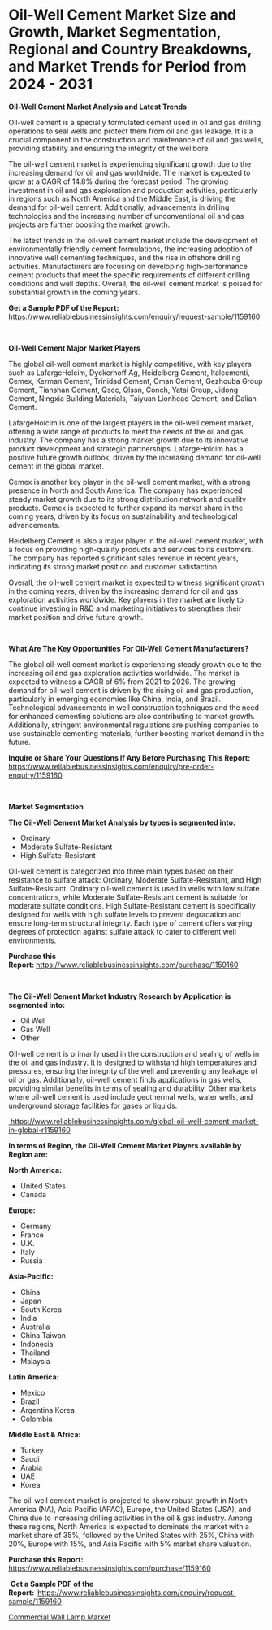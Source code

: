 <p><h1>Oil-Well Cement Market Size and Growth, Market Segmentation, Regional and Country Breakdowns, and Market Trends for Period from 2024 -  2031</h1></p><p><strong>Oil-Well Cement Market Analysis and Latest Trends</strong></p>
<p><p>Oil-well cement is a specially formulated cement used in oil and gas drilling operations to seal wells and protect them from oil and gas leakage. It is a crucial component in the construction and maintenance of oil and gas wells, providing stability and ensuring the integrity of the wellbore.</p><p>The oil-well cement market is experiencing significant growth due to the increasing demand for oil and gas worldwide. The market is expected to grow at a CAGR of 14.8% during the forecast period. The growing investment in oil and gas exploration and production activities, particularly in regions such as North America and the Middle East, is driving the demand for oil-well cement. Additionally, advancements in drilling technologies and the increasing number of unconventional oil and gas projects are further boosting the market growth.</p><p>The latest trends in the oil-well cement market include the development of environmentally friendly cement formulations, the increasing adoption of innovative well cementing techniques, and the rise in offshore drilling activities. Manufacturers are focusing on developing high-performance cement products that meet the specific requirements of different drilling conditions and well depths. Overall, the oil-well cement market is poised for substantial growth in the coming years.</p></p>
<p><strong>Get a Sample PDF of the Report:&nbsp;</strong> <a href="https://www.reliablebusinessinsights.com/enquiry/request-sample/1159160">https://www.reliablebusinessinsights.com/enquiry/request-sample/1159160</a></p>
<p>&nbsp;</p>
<p><strong>Oil-Well Cement Major Market Players</strong></p>
<p><p>The global oil-well cement market is highly competitive, with key players such as LafargeHolcim, Dyckerhoff Ag, Heidelberg Cement, Italcementi, Cemex, Kerman Cement, Trinidad Cement, Oman Cement, Gezhouba Group Cement, Tianshan Cement, Qscc, Qlssn, Conch, Yatai Group, Jidong Cement, Ningxia Building Materials, Taiyuan Lionhead Cement, and Dalian Cement. </p><p>LafargeHolcim is one of the largest players in the oil-well cement market, offering a wide range of products to meet the needs of the oil and gas industry. The company has a strong market growth due to its innovative product development and strategic partnerships. LafargeHolcim has a positive future growth outlook, driven by the increasing demand for oil-well cement in the global market.</p><p>Cemex is another key player in the oil-well cement market, with a strong presence in North and South America. The company has experienced steady market growth due to its strong distribution network and quality products. Cemex is expected to further expand its market share in the coming years, driven by its focus on sustainability and technological advancements.</p><p>Heidelberg Cement is also a major player in the oil-well cement market, with a focus on providing high-quality products and services to its customers. The company has reported significant sales revenue in recent years, indicating its strong market position and customer satisfaction.</p><p>Overall, the oil-well cement market is expected to witness significant growth in the coming years, driven by the increasing demand for oil and gas exploration activities worldwide. Key players in the market are likely to continue investing in R&D and marketing initiatives to strengthen their market position and drive future growth.</p></p>
<p>&nbsp;</p>
<p><strong>What Are The Key Opportunities For Oil-Well Cement Manufacturers?</strong></p>
<p><p>The global oil-well cement market is experiencing steady growth due to the increasing oil and gas exploration activities worldwide. The market is expected to witness a CAGR of 6% from 2021 to 2026. The growing demand for oil-well cement is driven by the rising oil and gas production, particularly in emerging economies like China, India, and Brazil. Technological advancements in well construction techniques and the need for enhanced cementing solutions are also contributing to market growth. Additionally, stringent environmental regulations are pushing companies to use sustainable cementing materials, further boosting market demand in the future.</p></p>
<p><strong>Inquire or Share Your Questions If Any Before Purchasing This Report:</strong> <a href="https://www.reliablebusinessinsights.com/enquiry/pre-order-enquiry/1159160">https://www.reliablebusinessinsights.com/enquiry/pre-order-enquiry/1159160</a></p>
<p>&nbsp;</p>
<p><strong>Market Segmentation</strong></p>
<p><strong>The Oil-Well Cement Market Analysis by types is segmented into:</strong></p>
<p><ul><li>Ordinary</li><li>Moderate Sulfate-Resistant</li><li>High Sulfate-Resistant</li></ul></p>
<p><p>Oil-well cement is categorized into three main types based on their resistance to sulfate attack: Ordinary, Moderate Sulfate-Resistant, and High Sulfate-Resistant. Ordinary oil-well cement is used in wells with low sulfate concentrations, while Moderate Sulfate-Resistant cement is suitable for moderate sulfate conditions. High Sulfate-Resistant cement is specifically designed for wells with high sulfate levels to prevent degradation and ensure long-term structural integrity. Each type of cement offers varying degrees of protection against sulfate attack to cater to different well environments.</p></p>
<p><strong>Purchase this Report:&nbsp;</strong><a href="https://www.reliablebusinessinsights.com/purchase/1159160">https://www.reliablebusinessinsights.com/purchase/1159160</a></p>
<p>&nbsp;</p>
<p><strong>The Oil-Well Cement Market Industry Research by Application is segmented into:</strong></p>
<p><ul><li>Oil Well</li><li>Gas Well</li><li>Other</li></ul></p>
<p><p>Oil-well cement is primarily used in the construction and sealing of wells in the oil and gas industry. It is designed to withstand high temperatures and pressures, ensuring the integrity of the well and preventing any leakage of oil or gas. Additionally, oil-well cement finds applications in gas wells, providing similar benefits in terms of sealing and durability. Other markets where oil-well cement is used include geothermal wells, water wells, and underground storage facilities for gases or liquids.</p></p>
<p><a href="https://www.reliablebusinessinsights.com/global-oil-well-cement-market-in-global-r1159160">&nbsp;https://www.reliablebusinessinsights.com/global-oil-well-cement-market-in-global-r1159160</a></p>
<p><strong>In terms of Region, the Oil-Well Cement Market Players available by Region are:</strong></p>
<p>
    <p> <strong> North America: </strong>
        <ul>
            <li>United States</li>
            <li>Canada</li>
        </ul>
        </p> 
    <p> <strong> Europe: </strong>
        <ul>
            <li>Germany</li>
            <li>France</li>
            <li>U.K.</li>
            <li>Italy</li>
            <li>Russia</li>
        </ul>
        </p> 
    <p> <strong> Asia-Pacific: </strong>
        <ul>
            <li>China</li>
            <li>Japan</li>
            <li>South Korea</li>
            <li>India</li>
            <li>Australia</li>
            <li>China Taiwan</li>
            <li>Indonesia</li>
            <li>Thailand</li>
            <li>Malaysia</li>
        </ul>
        </p> 
    <p> <strong> Latin America: </strong>
        <ul>
            <li>Mexico</li>
            <li>Brazil</li>
            <li>Argentina Korea</li>
            <li>Colombia</li>
        </ul>
        </p> 
    <p> <strong> Middle East & Africa: </strong>
        <ul>
            <li>Turkey</li>
            <li>Saudi</li>
            <li>Arabia</li>
            <li>UAE</li>
            <li>Korea</li>
        </ul>
    </p>
    </p>
<p><p>The oil-well cement market is projected to show robust growth in North America (NA), Asia Pacific (APAC), Europe, the United States (USA), and China due to increasing drilling activities in the oil & gas industry. Among these regions, North America is expected to dominate the market with a market share of 35%, followed by the United States with 25%, China with 20%, Europe with 15%, and Asia Pacific with 5% market share valuation.</p></p>
<p><strong>Purchase this Report: </strong><a href="https://www.reliablebusinessinsights.com/purchase/1159160">https://www.reliablebusinessinsights.com/purchase/1159160</a></p>
<p>&nbsp;<strong>Get a Sample PDF of the Report:&nbsp;&nbsp;</strong><a href="https://www.reliablebusinessinsights.com/enquiry/request-sample/1159160">https://www.reliablebusinessinsights.com/enquiry/request-sample/1159160</a></p>
<p><strong></strong></p>
<p><p><a href="https://github.com/EunaWiegad2023/Market-Research-Report-List-1/blob/main/commercial-wall-lamp-market.md">Commercial Wall Lamp Market</a></p></p>